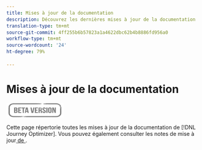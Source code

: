 ```yaml
---
title: Mises à jour de la documentation
description: Découvrez les dernières mises à jour de la documentation
translation-type: tm+mt
source-git-commit: 4ff255b6b57823a1a4622dbc62b4b8886fd956a0
workflow-type: tm+mt
source-wordcount: '24'
ht-degree: 79%

---
```



# Mises à jour de la documentation

![](assets/do-not-localize/badge.png)

Cette page répertorie toutes les mises à jour de la documentation de [!DNL Journey Optimizer].
Vous pouvez également consulter les notes de mise à jour[ de ](release-notes.md).
